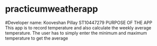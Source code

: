 # practicumweatherapp
#Developer name: Kooveshan Pillay ST10447279
PURPOSE OF THE APP
This app is to record temperature and also calculate the weekly average temperature. The user has to simply enter the minimum and maximum temperature to get the average

